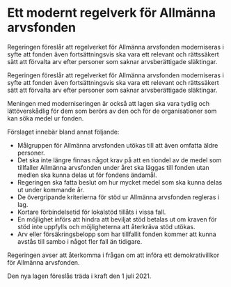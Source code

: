 # Ett modernt regelverk för Allmänna arvsfonden

Regeringen föreslår att regelverket för Allmänna arvsfonden moderniseras
i syfte att fonden även fortsättningsvis ska vara ett relevant och rättssäkert
sätt att förvalta arv efter personer som saknar arvsberättigade släktingar.

Regeringen föreslår att regelverket för Allmänna arvsfonden moderniseras
i syfte att fonden även fortsättningsvis ska vara ett relevant och rättssäkert
sätt att förvalta arv efter personer som saknar arvsberättigade släktingar.

Meningen med moderniseringen är också att lagen ska vara tydlig och lättöverskådlig för dem som berörs av den och för de organisationer som kan söka medel ur fonden.

Förslaget innebär bland annat följande:

* Målgruppen för Allmänna arvsfonden utökas till att även omfatta äldre personer.
* Det ska inte längre finnas något krav på att en tiondel av de medel som tillfaller Allmänna arvsfonden under året ska läggas till fonden utan medlen ska kunna delas ut för fondens ändamål.
* Regeringen ska fatta beslut om hur mycket medel som ska kunna delas ut under kommande år.
* De övergripande kriterierna för stöd ur Allmänna arvsfonden regleras i lag.
* Kortare förbindelsetid för lokalstöd tillåts i vissa fall.
* En möjlighet införs att hindra att beviljat stöd betalas ut om kraven för stöd inte uppfylls och möjligheterna att återkräva stöd utökas.
* Arv eller försäkringsbelopp som har tillfallit fonden kommer att kunna avstås till sambo i något fler fall än tidigare.

Regeringen avser att återkomma i frågan om att införa ett demokrativillkor för Allmänna arvsfonden.

Den nya lagen föreslås träda i kraft den 1 juli 2021.
